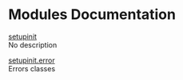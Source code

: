 # Modules Documentation

[setupinit](https://github.com/pyrustic/setupinit/blob/master/docs/modules/content/setupinit/README.md#module-overview)
<br>
No description


[setupinit.error](https://github.com/pyrustic/setupinit/blob/master/docs/modules/content/setupinit.error/README.md#module-overview)
<br>
Errors classes


